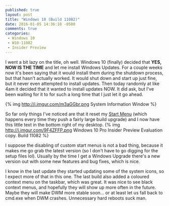 ```yaml
---
published: true
layout: post
title: "Windows 10 (Build 11082)"
date: 2016-01-05 14:36:18 -0500
comments: true
categories:
 - Windows 10
 - W10-11082
 - Insider Preview
---
```


I went a bit lazy on the title, oh well. Windows 10 (finally) decided that **YES, NOW IS THE TIME** and let me install Windows Updates. For a couple weeks now it's been saying that it would install them during the shutdown process, but that hasn't actually worked. It would shut down and start up just fine, but it never even attempted to install updates. Then today randomly at like 4am it decided that it wanted to install updates NOW. It did ask, but I've been waiting for it to for such a long time that I just let it go ahead.
<!--more-->

{% img http://i.imgur.com/m3aGGbr.png System Information Window %}

So far only things I've noticed are that it reset my [Start Menu](http://startisback.com) (which happens every time they push a fairly large build upgrade) and I now have this little text in the bottom right of my desktop. {% img http://i.imgur.com/9F4ZFFP.png Windows 10 Pro Insider Preview Evaluation copy. Build 11082 %}

I suppose the disabling of custom start menus is not a bad thing, because it makes me go grab the latest version (so I don't have to go digging for the setup files lol). Usually by the time I get a Windows Upgrade there's a new version out with some new features and bug fixes, which is nice.

I know in the last update they started updating some of the system icons, so I expect more of that in this one. The last build also added a coloured context menu on the taskbar, which was great. It was nice to see black context menus, and hopefully they will show up more often in the future. Maybe they will make DWM more stable soon... or at least let us fall back to cmd.exe when DWM crashes. Unnecessary hard reboots suck man.

